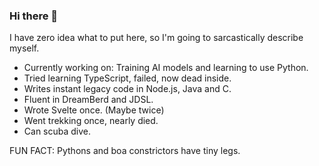 ### Hi there 👋

I have zero idea what to put here, so I'm going to sarcastically describe myself.

- Currently working on: Training AI models and learning to use Python.
- Tried learning TypeScript, failed, now dead inside.
- Writes instant legacy code in Node.js, Java and C.
- Fluent in DreamBerd and JDSL.
- Wrote Svelte once. (Maybe twice)
- Went trekking once, nearly died.
- Can scuba dive.

FUN FACT: Pythons and boa constrictors have tiny legs.
